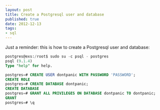 ```yaml
---
layout: post
title: Create a Postgresql user and database
published: true
date: 2012-12-13
tags:
- sql
---
```


Just a reminder: this is how to create a Postgresql user and database:

```sql
postgres@exs:/root$ sudo su -c psql - postgres 
psql (9.1.4)
Type "help" for help.

postgres=# CREATE USER dontpanic WITH PASSWORD 'PASSWORD';
CREATE ROLE
postgres=# CREATE DATABASE dontpanic;
CREATE DATABASE
postgres=# GRANT ALL PRIVILEGES ON DATABASE dontpanic TO dontpanic;
GRANT
postgres=# \q

